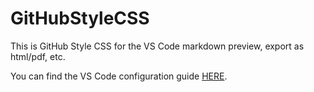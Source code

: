 # GitHubStyleCSS

This is GitHub Style CSS for the VS Code markdown preview, export as html/pdf, etc.

You can find the VS Code configuration guide [HERE](https://tracesof.me/others/JupyterLab-to-Doc/).
